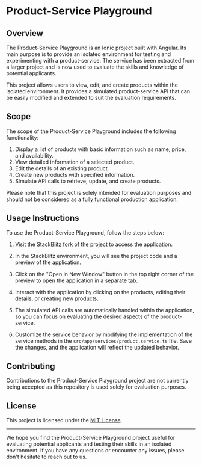 # Product-Service Playground

## Overview
The Product-Service Playground is an Ionic project built with Angular. Its main purpose is to provide an isolated environment for testing and experimenting with a product-service. The service has been extracted from a larger project and is now used to evaluate the skills and knowledge of potential applicants.

This project allows users to view, edit, and create products within the isolated environment. It provides a simulated product-service API that can be easily modified and extended to suit the evaluation requirements.

## Scope
The scope of the Product-Service Playground includes the following functionality:

1. Display a list of products with basic information such as name, price, and availability.
2. View detailed information of a selected product.
3. Edit the details of an existing product.
4. Create new products with specified information.
5. Simulate API calls to retrieve, update, and create products.

Please note that this project is solely intended for evaluation purposes and should not be considered as a fully functional production application.

## Usage Instructions
To use the Product-Service Playground, follow the steps below:

1. Visit the [StackBlitz fork of the project](https://stackblitz.com/fork/product-service-playground) to access the application.

2. In the StackBlitz environment, you will see the project code and a preview of the application.

3. Click on the "Open in New Window" button in the top right corner of the preview to open the application in a separate tab.

4. Interact with the application by clicking on the products, editing their details, or creating new products.

5. The simulated API calls are automatically handled within the application, so you can focus on evaluating the desired aspects of the product-service.

6. Customize the service behavior by modifying the implementation of the service methods in the `src/app/services/product.service.ts` file. Save the changes, and the application will reflect the updated behavior.

## Contributing
Contributions to the Product-Service Playground project are not currently being accepted as this repository is used solely for evaluation purposes.

## License
This project is licensed under the [MIT License](LICENSE).

---

We hope you find the Product-Service Playground project useful for evaluating potential applicants and testing their skills in an isolated environment. If you have any questions or encounter any issues, please don't hesitate to reach out to us.
